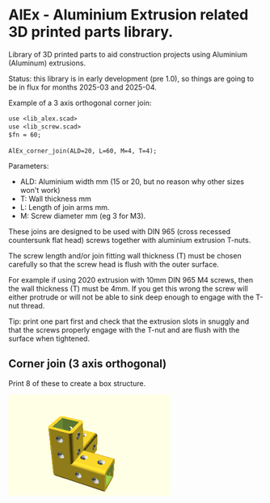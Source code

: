 # AlEx - Aluminium Extrusion related 3D printed parts library.

Library of 3D printed parts to aid construction projects using Aluminium (Aluminum) extrusions.

Status: this library is in early development (pre 1.0), so things are going to be in flux for 
months 2025-03 and 2025-04.

Example of a 3 axis orthogonal corner join:

```
use <lib_alex.scad>
use <lib_screw.scad>
$fn = 60;

AlEx_corner_join(ALD=20, L=60, M=4, T=4);
```

Parameters: 

 * ALD:  Aluminium width mm (15 or 20, but no reason why other sizes won't work)
 * T:    Wall thickness mm
 * L:    Length of join arms mm.
 * M:    Screw diameter mm (eg 3 for M3).


These joins are designed to be used with DIN 965 (cross recessed countersunk flat head) screws together 
with aluminium extrusion T-nuts.

The screw length and/or join fitting wall thickness (T) must be chosen carefully so that the screw head is flush
with the outer surface. 

For example if using 2020 extrusion with 10mm DIN 965 M4 screws, then the wall
thickness (T) must be 4mm. If you get this wrong the screw will either protrude 
or will not be able to sink deep enough to engage with the T-nut thread. 

Tip: print one part first and check that the extrusion slots in snuggly and that the 
screws properly engage with the T-nut and are flush with the surface when 
tightened.

## Corner join (3 axis orthogonal)

Print 8 of these to create a box structure.

![Corner join (3 axis orthogonal)](./image/join_corner.png)


